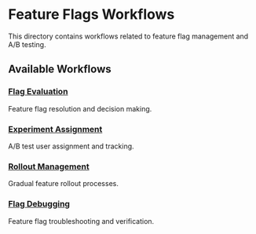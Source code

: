 # Feature Flags Workflows

This directory contains workflows related to feature flag management and A/B testing.

## Available Workflows

### [Flag Evaluation](./flag-evaluation-workflow.md)
Feature flag resolution and decision making.

### [Experiment Assignment](./experiment-assignment-workflow.md)
A/B test user assignment and tracking.

### [Rollout Management](./rollout-management-workflow.md)
Gradual feature rollout processes.

### [Flag Debugging](./flag-debugging-workflow.md)
Feature flag troubleshooting and verification. 